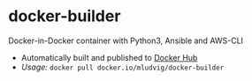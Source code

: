 # docker-builder

Docker-in-Docker container with Python3, Ansible and AWS-CLI

* Automatically built and published to [Docker Hub](https://hub.docker.com/r/mludvig/docker-builder)
* *Usage:* `docker pull docker.io/mludvig/docker-builder`

